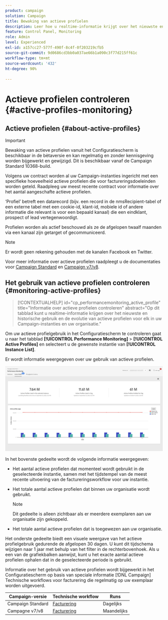 ```yaml
---
product: campaign
solution: Campaign
title: Bewaking van actieve profielen
description: Leer hoe u realtime-informatie krijgt over het nieuwste en historische gebruik en de evolutie van actieve profielen voor al uw Campaign-instanties.
feature: Control Panel, Monitoring
role: Admin
level: Experienced
exl-id: a157cc27-577f-490f-8c4f-0f203219cfb5
source-git-commit: 9d0686cd3bb0a037ae66b1a090c3f77d215ff61c
workflow-type: tm+mt
source-wordcount: '432'
ht-degree: 90%

---
```


# Actieve profielen controleren {#active-profiles-monitoring}

## Actieve profielen {#about-active-profiles}

>[!IMPORTANT]
>
>Bewaking van actieve profielen vanuit het Configuratiescherm is beschikbaar in de bètaversie en kan regelmatig en zonder kennisgeving worden bijgewerkt en gewijzigd. Dit is beschikbaar vanaf de Campaign Standard 10368-build.

Volgens uw contract worden al uw Campaign-instanties ingericht met een specifieke hoeveelheid actieve profielen die voor factureringsdoeleinden worden geteld. Raadpleeg uw meest recente contract voor informatie over het aantal aangeschafte actieve profielen.

‘Profiel’ betreft een datarecord (bijv. een record in de nmsRecipient-tabel of een externe tabel met een cookie-id, klant-id, mobiele id of andere informatie die relevant is voor een bepaald kanaal) die een eindklant, prospect of lead vertegenwoordigt.

Profielen worden als actief beschouwd als ze de afgelopen twaalf maanden via een kanaal zijn getarget of gecommuniceerd.

>[!NOTE]
>
>Er wordt geen rekening gehouden met de kanalen Facebook en Twitter.

Voor meer informatie over actieve profielen raadpleegt u de documentaties voor [Campaign Standard](https://experienceleague.adobe.com/docs/campaign-standard/using/profiles-and-audiences/managing-profiles/active-profiles.html?lang=nl) en [Campaign v7/v8](https://experienceleague.adobe.com/docs/campaign-classic/using/getting-started/profile-management/about-profiles.html?lang=nl#active-profiles).

## Het gebruik van actieve profielen controleren {#monitoring-active-profiles}

>[!CONTEXTUALHELP]
>id="cp_performancemonitoring_active_profile"
>title="Informatie over actieve profielen controleren"
>abstract="Op dit tabblad kunt u realtime-informatie krijgen over het nieuwste en historische gebruik en de evolutie van actieve profielen voor elk in uw Campaign-instanties en uw organisatie."

Om uw actieve profielgebruik in het Configuratiescherm te controleren gaat u naar het tabblad **[!UICONTROL Performance Monitoring]** > **[!UICONTROL Active Profiles]** en selecteert u de gewenste instantie van **[!UICONTROL Instance List]**.

Er wordt informatie weergegeven over uw gebruik van actieve profielen.

![](assets/active-profiles-graph.png)

In het bovenste gedeelte wordt de volgende informatie weergegeven:

* Het aantal actieve profielen dat momenteel wordt gebruikt in de geselecteerde instantie, samen met het tijdstempel van de meest recente uitvoering van de factureringsworkflow voor uw instantie.

* Het totale aantal actieve profielen dat binnen uw organisatie wordt gebruikt.

  >[!NOTE]
  >
  >Dit gedeelte is alleen zichtbaar als er meerdere exemplaren aan uw organisatie zijn gekoppeld.

* Het totale aantal actieve profielen dat is toegewezen aan uw organisatie.

Het onderste gedeelte biedt een visuele weergave van het actieve profielgebruik gedurende de afgelopen 30 dagen. U kunt dit tijdschema wijzigen naar 1 jaar met behulp van het filter in de rechterbovenhoek. Als u een van de grafiekbalken aanwijst, kunt u het exacte aantal actieve profielen ophalen dat in de geselecteerde periode is gebruikt.

Informatie over het gebruik van actieve profielen wordt bijgewerkt in het Configuratiescherm op basis van speciale informatie [!DNL Campaign] Technische workflows voor facturering die regelmatig op uw exemplaar worden uitgevoerd.

| Campaign-versie | Technische workflow | Runs |
|  ---  |  ---  |  ---  |
| Campaign Standard | [Facturering](https://experienceleague.adobe.com/docs/campaign-standard/using/administrating/application-settings/technical-workflows.html?lang=nl) | Dagelijks |
| Campagne v7/v8 | [Facturering](https://experienceleague.adobe.com/docs/campaign-classic/using/automating-with-workflowsadvanced-management/about-technical-workflows.html) | Maandelijks |
